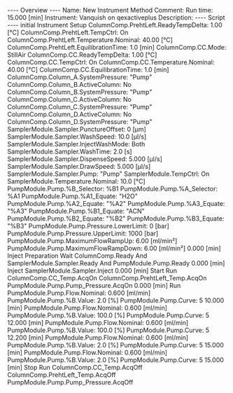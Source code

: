 


---- Overview ----
Name: New Instrument Method
Comment: 
Run time: 15.000 [min]
Instrument: Vanquish on qexactiveplus
Description: 
---- Script ----
initial     Instrument Setup
            ColumnComp.PrehtLeft.ReadyTempDelta: 1.00 [°C]
            ColumnComp.PrehtLeft.TempCtrl: On
            ColumnComp.PrehtLeft.Temperature.Nominal: 40.00 [°C]
            ColumnComp.PrehtLeft.EquilibrationTime: 1.0 [min]
            ColumnComp.CC.Mode: StillAir
            ColumnComp.CC.ReadyTempDelta: 1.00 [°C]
            ColumnComp.CC.TempCtrl: On
            ColumnComp.CC.Temperature.Nominal: 40.00 [°C]
            ColumnComp.CC.EquilibrationTime: 1.0 [min]
            ColumnComp.Column_A.SystemPressure: "Pump"
            ColumnComp.Column_B.ActiveColumn: No
            ColumnComp.Column_B.SystemPressure: "Pump"
            ColumnComp.Column_C.ActiveColumn: No
            ColumnComp.Column_C.SystemPressure: "Pump"
            ColumnComp.Column_D.ActiveColumn: No
            ColumnComp.Column_D.SystemPressure: "Pump"
            SamplerModule.Sampler.PunctureOffset: 0 [µm]
            SamplerModule.Sampler.WashSpeed: 10.0 [µl/s]
            SamplerModule.Sampler.InjectWashMode: Both
            SamplerModule.Sampler.WashTime: 2.0 [s]
            SamplerModule.Sampler.DispenseSpeed: 5.000 [µl/s]
            SamplerModule.Sampler.DrawSpeed: 5.000 [µl/s]
            SamplerModule.Sampler.Pump: "Pump"
            SamplerModule.TempCtrl: On
            SamplerModule.Temperature.Nominal: 10.0 [°C]
            PumpModule.Pump.%B_Selector: %B1
            PumpModule.Pump.%A_Selector: %A1
            PumpModule.Pump.%A1_Equate: "H2O"
            PumpModule.Pump.%A2_Equate: "%A2"
            PumpModule.Pump.%A3_Equate: "%A3"
            PumpModule.Pump.%B1_Equate: "ACN"
            PumpModule.Pump.%B2_Equate: "%B2"
            PumpModule.Pump.%B3_Equate: "%B3"
            PumpModule.Pump.Pressure.LowerLimit: 0 [bar]
            PumpModule.Pump.Pressure.UpperLimit: 1000 [bar]
            PumpModule.Pump.MaximumFlowRampUp: 6.00 [ml/min²]
            PumpModule.Pump.MaximumFlowRampDown: 6.00 [ml/min²]
0.000 [min] Inject Preparation
            Wait ColumnComp.Ready And SamplerModule.Sampler.Ready And PumpModule.Pump.Ready
0.000 [min] Inject
            SamplerModule.Sampler.Inject 
0.000 [min] Start Run
            ColumnComp.CC_Temp.AcqOn 
            ColumnComp.PrehtLeft_Temp.AcqOn 
            PumpModule.Pump.Pump_Pressure.AcqOn 
0.000 [min] Run
            PumpModule.Pump.Flow.Nominal: 0.600 [ml/min]
            PumpModule.Pump.%B.Value: 2.0 [%]
            PumpModule.Pump.Curve: 5
10.000 [min]
            PumpModule.Pump.Flow.Nominal: 0.600 [ml/min]
            PumpModule.Pump.%B.Value: 100.0 [%]
            PumpModule.Pump.Curve: 5
12.000 [min]
            PumpModule.Pump.Flow.Nominal: 0.600 [ml/min]
            PumpModule.Pump.%B.Value: 100.0 [%]
            PumpModule.Pump.Curve: 5
12.200 [min]
            PumpModule.Pump.Flow.Nominal: 0.600 [ml/min]
            PumpModule.Pump.%B.Value: 2.0 [%]
            PumpModule.Pump.Curve: 5
15.000 [min]
            PumpModule.Pump.Flow.Nominal: 0.600 [ml/min]
            PumpModule.Pump.%B.Value: 2.0 [%]
            PumpModule.Pump.Curve: 5
15.000 [min] Stop Run
            ColumnComp.CC_Temp.AcqOff 
            ColumnComp.PrehtLeft_Temp.AcqOff 
            PumpModule.Pump.Pump_Pressure.AcqOff 


